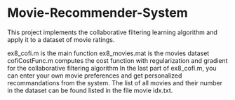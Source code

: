 # Movie-Recommender-System

This project implements the collaborative filtering learning algorithm and apply it to a dataset of movie ratings.

ex8_cofi.m is the main function
ex8_movies.mat is the movies dataset 
cofiCostFunc.m computes the cost function with regularization and gradient for the collaborative filtering algorithm 
In the last part of ex8_cofi.m, you can enter your own movie preferences and get personalized recommandations from the system. 
The list of all movies and their number in the dataset can be found listed in the file movie idx.txt.
